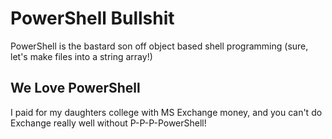 # PowerShell Bullshit

PowerShell is the bastard son off object based shell programming (sure, let's make files into a string array!)

## We Love PowerShell

I paid for my daughters college with MS Exchange money, and you can't do Exchange really well without P-P-P-PowerShell!
